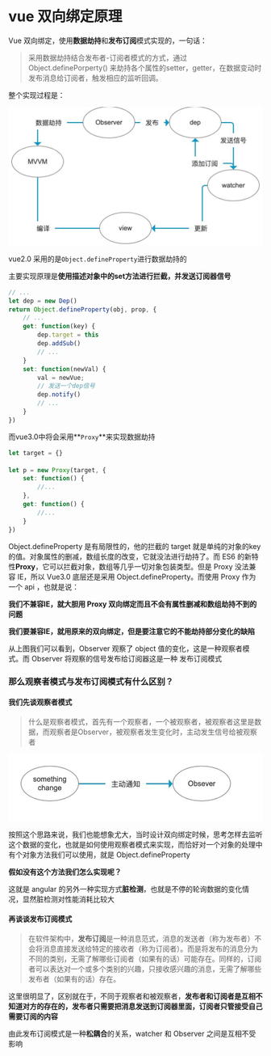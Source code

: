 # vue 双向绑定原理

Vue 双向绑定，使用**数据劫持**和**发布订阅**模式实现的，一句话：

> 采用数据劫持结合发布者-订阅者模式的方式，通过 Object.definePorperty() 来劫持各个属性的setter，getter，在数据变动时发布消息给订阅者，触发相应的监听回调。

整个实现过程是：

![](../assets/imgs/img-009.png)

vue2.0 采用的是`Object.defineProperty`进行数据劫持的

主要实现原理是**使用描述对象中的set方法进行拦截，并发送订阅器信号**

```javascript
// ... 
let dep = new Dep()
return Object.defineProperty(obj, prop, {
    // ...
    get: function(key) {
        dep.target = this
        dep.addSub()
        // ...
    }
    set: function(newVal) {
        val = newVue;
        // 发送一个dep信号
        dep.notify()
        // ...
    }
})
```

而vue3.0中将会采用**`Proxy`**来实现数据劫持

```javascript
let target = {}

let p = new Proxy(target, {
    set: function() {
        //...
    },
    get: function() {
        //...
    }
})
```

 Object.defineProperty 是有局限性的，他的拦截的 target 就是单纯的对象的key的值。对象属性的删减，数组长度的改变，它就没法进行劫持了。而 ES6 的新特性**Proxy**，它可以拦截对象，数组等几乎一切对象包装类型。但是 Proxy 没法兼容 IE，所以 Vue3.0 底层还是采用 Object.defineProperty。而使用 Proxy 作为一个 api ，也就是说：

**我们不兼容IE，就大胆用 Proxy 双向绑定而且不会有属性删减和数组劫持不到的问题**

**我们要兼容IE，就用原来的双向绑定，但是要注意它的不能劫持部分变化的缺陷**

从上图我们可以看到，Observer 观察了 object 值的变化，这是一种观察者模式。而 Observer 将观察的信号发布给订阅器这是一种 发布订阅模式

### 那么观察者模式与发布订阅模式有什么区别？

#### 我们先谈观察者模式

> 什么是观察者模式，首先有一个观察者，一个被观察者，被观察者这里是数据，而观察者是Observer，被观察者发生变化时，主动发生信号给被观察者
>

![img](../assets/imgs/img-010.png)

按照这个思路来说，我们也能想象尤大，当时设计双向绑定时候，思考怎样去监听这个数据的变化，也就是如何使用观察者模式来实现，而恰好对一个对象的处理中有个对象方法我们可以使用，就是 Object.defineProperty

**假如没有这个方法我们怎么实现呢？**

这就是 angular 的另外一种实现方式**脏检测**，也就是不停的轮询数据的变化情况，显然脏检测对性能消耗比较大

#### 再谈谈发布订阅模式

> 在软件架构中，**发布订阅**是一种消息范式，消息的发送者（称为发布者）不会将消息直接发送给特定的接收者（称为订阅者）。而是将发布的消息分为不同的类别，无需了解哪些订阅者（如果有的话）可能存在。同样的，订阅者可以表达对一个或多个类别的兴趣，只接收感兴趣的消息，无需了解哪些发布者（如果有的话）存在。
>

这里很明显了，区别就在于，不同于观察者和被观察者，**发布者和订阅者是互相不知道对方的存在的，发布者只需要把消息发送到订阅器里面，订阅者只管接受自己需要订阅的内容**

由此发布订阅模式是一种**松耦合**的关系，watcher 和 Observer 之间是互相不受影响